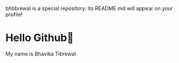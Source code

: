 bhtibrewal is a special repository: its README.md will appear on your profile!

# Hello Github👋
My name is Bhavika Tibrewal

